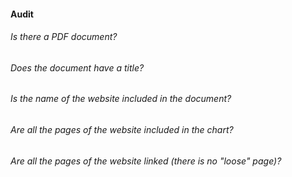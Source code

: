 #### Audit

###### Is there a PDF document?
###### Does the document have a title?
###### Is the name of the website included in the document?
###### Are all the pages of the website included in the chart?
###### Are all the pages of the website linked (there is no "loose" page)?